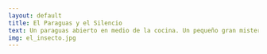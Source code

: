 ```yaml
---
layout: default
title: El Paraguas y el Silencio
text: Un paraguas abierto en medio de la cocina. Un pequeño gran misterio para una imaginación muy fértil.
img: el_insecto.jpg
---
```

